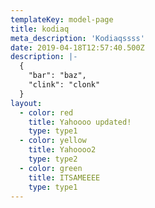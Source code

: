 ```yaml
---
templateKey: model-page
title: kodiaq
meta_description: 'Kodiaqssss'
date: 2019-04-18T12:57:40.500Z
description: |-
  {
  	"bar": "baz",
  	"clink": "clonk"
  }
layout:
  - color: red
    title: Yahoooo updated!
    type: type1
  - color: yellow
    title: Yahoooo2
    type: type2
  - color: green
    title: ITSAMEEEE
    type: type1
---
```


